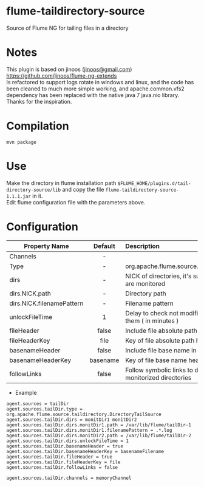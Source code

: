 flume-taildirectory-source
===========================
Source of Flume NG for tailing files in a directory

Notes
=====
This plugin is based on jinoos (jinoos@gmail.com) https://github.com/jinoos/flume-ng-extends  
Is refactored to support logs rotate in windows and linux, and the code has been cleaned to much more simple working, and apache.common.vfs2 dependency has been replaced with the native java 7 java.nio library.  
Thanks for the inspiration.

Compilation
===========
```
mvn package
```

Use
===
Make the directory in flume installation path ```$FLUME_HOME/plugins.d/tail-directory-source/lib``` and copy the file   ```flume-taildirectory-source-1.1.1.jar``` in it.  
Edit flume configuration file with the parameters above.

Configuration
=============
| Property Name | Default | Description |
| ------------- | :-----: | :---------- |
| Channels | - |  |
| Type | - | org.apache.flume.source.taildirectory.DirectoryTailSource |
| dirs | - | NICK of directories, it's such as list of what directories are monitored |
| dirs.NICK.path | - | Directory path |
| dirs.NICK.filenamePattern | - | Filename pattern |
| unlockFileTime | 1 | Delay to check not modified files to unlock the access to them ( in minutes ) |
| fileHeader | false | Include file absolute path in events header |
| fileHeaderKey | file | Key of file absolute path header |
| basenameHeader | false | Include file base name in events header |
| basenameHeaderKey | basename | Key of file base name header |
| followLinks | false | Follow symbolic links to directories referenced in monitorized directories |


* Example
```
agent.sources = tailDir
agent.sources.tailDir.type = org.apache.flume.source.taildirectory.DirectoryTailSource
agent.sources.tailDir.dirs = monitDir1 monitDir2
agent.sources.tailDir.dirs.monitDir1.path = /var/lib/flume/tailDir-1
agent.sources.tailDir.dirs.monitDir1.filenamePattern = .*.log
agent.sources.tailDir.dirs.monitDir2.path = /var/lib/flume/tailDir-2
agent.sources.tailDir.dirs.unlockFileTime = 1
agent.sources.tailDir.basenameHeader = true
agent.sources.tailDir.basenameHeaderKey = basenameFilename
agent.sources.tailDir.fileHeader = true
agent.sources.tailDir.fileHeaderKey = file
agent.sources.tailDir.followLinks = false

agent.sources.tailDir.channels = memoryChannel
```
